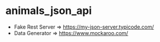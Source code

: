 # animals_json_api
- Fake Rest Server => https://my-json-server.typicode.com/
- Data Generator => https://www.mockaroo.com/
